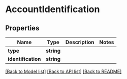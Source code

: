 # AccountIdentification

## Properties
Name | Type | Description | Notes
------------ | ------------- | ------------- | -------------
**type** | **string** |  | 
**identification** | **string** |  | 

[[Back to Model list]](../README.md#documentation-for-models) [[Back to API list]](../README.md#documentation-for-api-endpoints) [[Back to README]](../README.md)


